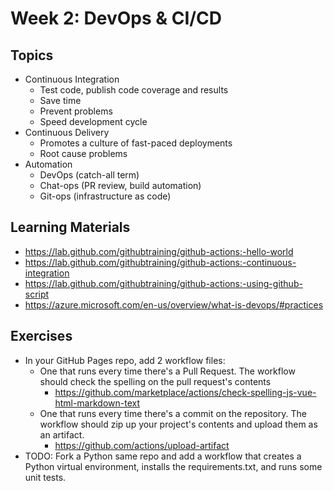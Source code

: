 # Week 2: DevOps & CI/CD

## Topics

- Continuous Integration
  - Test code, publish code coverage and results
  - Save time
  - Prevent problems
  - Speed development cycle
- Continuous Delivery
  - Promotes a culture of fast-paced deployments
  - Root cause problems
- Automation
  - DevOps (catch-all term)
  - Chat-ops (PR review, build automation)
  - Git-ops (infrastructure as code)

## Learning Materials
  
- https://lab.github.com/githubtraining/github-actions:-hello-world
- https://lab.github.com/githubtraining/github-actions:-continuous-integration
- https://lab.github.com/githubtraining/github-actions:-using-github-script
- https://azure.microsoft.com/en-us/overview/what-is-devops/#practices

## Exercises

- In your GitHub Pages repo, add 2 workflow files:
  - One that runs every time there's a Pull Request. The workflow should check the spelling on the pull request's contents
    - https://github.com/marketplace/actions/check-spelling-js-vue-html-markdown-text
  - One that runs every time there's a commit on the repository. The workflow should zip up your project's contents and upload them as an artifact.
    - https://github.com/actions/upload-artifact
- TODO: Fork a Python same repo and add a workflow that creates a Python virtual environment, installs the requirements.txt, and runs some unit tests.

